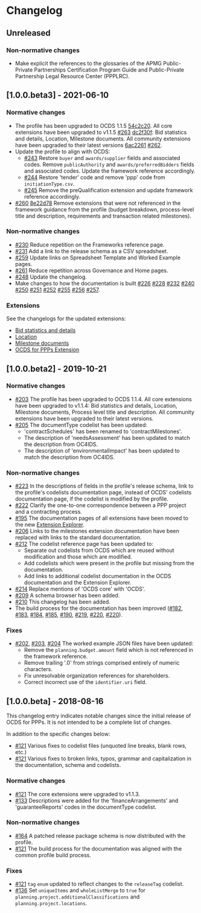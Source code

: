 # Changelog

## Unreleased

### Non-normative changes

* Make explicit the references to the glossaries of the APMG Public-Private Partnerships Certification Program Guide and Public-Private Partnership Legal Resource Center (PPPLRC).

## [1.0.0.beta3] - 2021-06-10

### Normative changes

* The profile has been upgraded to OCDS 1.1.5 [54c2c20](https://github.com/open-contracting-extensions/public-private-partnerships/commit/54c2c20). All core extensions have been upgraded to v1.1.5 [#263](https://github.com/open-contracting-extensions/public-private-partnerships/pull/263) [dc2f30f](https://github.com/open-contracting-extensions/public-private-partnerships/commit/dc2f30f): Bid statistics and details, Location, Milestone documents. All community extensions have been upgraded to their latest versions [6ac2261](https://github.com/open-contracting-extensions/public-private-partnerships/commit/6ac2261) [#262](https://github.com/open-contracting-extensions/public-private-partnerships/pull/262).
* Update the profile to align with OCDS:
  * [#243](https://github.com/open-contracting-extensions/public-private-partnerships/pull/243) Restore `buyer` and `awards/supplier` fields and associated codes. Remove `publicAuthority` and `awards/preferredBidders` fields and associated codes. Update the framework reference accordingly.
  * [#244](https://github.com/open-contracting-extensions/public-private-partnerships/pull/244) Restore 'tender' code and remove 'ppp' code from `initiationType.csv`.
  * [#245](https://github.com/open-contracting-extensions/public-private-partnerships/pull/245) Remove the preQualification extension and update framework reference accordingly.
* [#260](https://github.com/open-contracting-extensions/public-private-partnerships/pull/260) [8e22d78](https://github.com/open-contracting-extensions/public-private-partnerships/commit/8e22d78) Remove extensions that were not referenced in the framework guidance from the profile (budget breakdown, process-level title and description, requirements and transaction related milestones).

### Non-normative changes

* [#230](https://github.com/open-contracting-extensions/public-private-partnerships/pull/230) Reduce repetition on the Frameworks reference page.
* [#231](https://github.com/open-contracting-extensions/public-private-partnerships/pull/231) Add a link to the release schema as a CSV spreadsheet.
* [#259](https://github.com/open-contracting-extensions/public-private-partnerships/pull/259) Update links on Spreadsheet Template and Worked Example pages.
* [#261](https://github.com/open-contracting-extensions/public-private-partnerships/pull/261) Reduce repetition across Governance and Home pages.
* [#248](https://github.com/open-contracting-extensions/public-private-partnerships/pull/248) Update the changelog.
* Make changes to how the documentation is built [#226](https://github.com/open-contracting-extensions/public-private-partnerships/pull/226) [#228](https://github.com/open-contracting-extensions/public-private-partnerships/pull/228) [#232](https://github.com/open-contracting-extensions/public-private-partnerships/pull/232) [#240](https://github.com/open-contracting-extensions/public-private-partnerships/pull/240) [#250](https://github.com/open-contracting-extensions/public-private-partnerships/pull/250) [#251](https://github.com/open-contracting-extensions/public-private-partnerships/pull/251) [#252](https://github.com/open-contracting-extensions/public-private-partnerships/pull/252) [#255](https://github.com/open-contracting-extensions/public-private-partnerships/pull/255) [#256](https://github.com/open-contracting-extensions/public-private-partnerships/pull/256) [#257](https://github.com/open-contracting-extensions/public-private-partnerships/pull/257).

### Extensions

See the changelogs for the updated extensions:

* [Bid statistics and details](https://extensions.open-contracting.org/en/extensions/bids/v1.1.5/)
* [Location](https://extensions.open-contracting.org/en/extensions/location/v1.1.5/)
* [Milestone documents](https://extensions.open-contracting.org/en/extensions/milestone_documents/v1.1.5/)
* [OCDS for PPPs Extension](https://extensions.open-contracting.org/en/extensions/ppp/master/)

## [1.0.0.beta2] - 2019-10-21

### Normative changes

* [#203](https://github.com/open-contracting-extensions/public-private-partnerships/pull/203) The profile has been upgraded to OCDS 1.1.4. All core extensions have been upgraded to v1.1.4: Bid statistics and details, Location, Milestone documents, Process level title and description. All community extensions have been upgraded to their latest versions.
* [#205](https://github.com/open-contracting-extensions/public-private-partnerships/pull/205) The documentType codelist has been updated:
  * 'contractSchedules' has been renamed to 'contractMilestones'.
  * The description of 'needsAssessment' has been updated to match the description from OC4IDS.
  * The description of 'environmentalImpact' has been updated to match the description from OC4IDS.

### Non-normative changes

* [#223](https://github.com/open-contracting-extensions/public-private-partnerships/pull/223) In the descriptions of fields in the profile's release schema, link to the profile's codelists documentation page, instead of OCDS' codelists documentation page, if the codelist is modified by the profile.
* [#222](https://github.com/open-contracting-extensions/public-private-partnerships/pull/222) Clarify the one-to-one correspondence between a PPP project and a contracting process.
* [#195](https://github.com/open-contracting-extensions/public-private-partnerships/pull/195) The documentation pages of all extensions have been moved to the new [Extension Explorer](https://extensions.open-contracting.org/).
* [#206](https://github.com/open-contracting-extensions/public-private-partnerships/pull/206) Links to the milestones extension documentation have been replaced with links to the standard documentation.
* [#212](https://github.com/open-contracting-extensions/public-private-partnerships/pull/212) The codelist reference page has been updated to:
  * Separate out codelists from OCDS which are reused without modification and those which are modified.
  * Add codelists which were present in the profile but missing from the documentation.
  * Add links to additional codelist documentation in the OCDS documentation and the Extension Explorer.
* [#214](https://github.com/open-contracting-extensions/public-private-partnerships/pull/214) Replace mentions of 'OCDS core' with 'OCDS'.
* [#209](https://github.com/open-contracting-extensions/public-private-partnerships/pull/209) A schema browser has been added.
* [#210](https://github.com/open-contracting-extensions/public-private-partnerships/pull/210) This changelog has been added.
* The build process for the documentation has been improved ([#182](https://github.com/open-contracting-extensions/public-private-partnerships/pull/182), [#183](https://github.com/open-contracting-extensions/public-private-partnerships/pull/183), [#184](https://github.com/open-contracting-extensions/public-private-partnerships/pull/184), [#185](https://github.com/open-contracting-extensions/public-private-partnerships/pull/185), [#190](https://github.com/open-contracting-extensions/public-private-partnerships/pull/190), [#219](https://github.com/open-contracting-extensions/public-private-partnerships/pull/219), [#220](https://github.com/open-contracting-extensions/public-private-partnerships/pull/220), [#220](https://github.com/open-contracting-extensions/public-private-partnerships/pull/221)).

### Fixes

* [#202](https://github.com/open-contracting-extensions/public-private-partnerships/pull/202), [#203](https://github.com/open-contracting-extensions/public-private-partnerships/pull/203), [#204](https://github.com/open-contracting-extensions/public-private-partnerships/pull/204) The worked example JSON files have been updated:
  * Remove the `planning.budget.amount` field which is not referenced in the framework reference.
  * Remove trailing '.0' from strings comprised entirely of numeric characters.
  * Fix unresolvable organization references for shareholders.
  * Correct incorrect use of the `identifier.uri` field.

## [1.0.0.beta] - 2018-08-16

This changelog entry indicates notable changes since the initial release of OCDS for PPPs. It is not intended to be a complete list of changes.

In addition to the specific changes below:

* [#121](https://github.com/open-contracting-extensions/public-private-partnerships/pull/121) Various fixes to codelist files (unquoted line breaks, blank rows, etc.)
* [#121](https://github.com/open-contracting-extensions/public-private-partnerships/pull/121) Various fixes to broken links, typos, grammar and capitalization in the documentation, schema and codelists.

### Normative changes

* [#121](https://github.com/open-contracting-extensions/public-private-partnerships/pull/121) The core extensions were upgraded to v1.1.3.
* [#133](https://github.com/open-contracting-extensions/public-private-partnerships/pull/133) Descriptions were added for the 'financeArrangements' and 'guaranteeReports' codes in the documentType codelist.

### Non-normative changes

* [#164](https://github.com/open-contracting-extensions/public-private-partnerships/pull/164) A patched release package schema is now distributed with the profile.
* [#121](https://github.com/open-contracting-extensions/public-private-partnerships/pull/121) The build process for the documentation was aligned with the common profile build process.

### Fixes

* [#121](https://github.com/open-contracting-extensions/public-private-partnerships/pull/121) `tag` `enum` updated to reflect changes to the `releaseTag` codelist.
* [#136](https://github.com/open-contracting-extensions/public-private-partnerships/pull/136) Set `uniqueItems` and `wholeListMerge` to `true` for `planning.project.additionalClassifications` and `planning.project.locations`.
